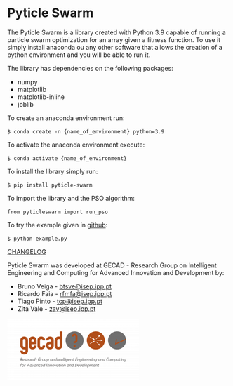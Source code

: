 # Pyticle Swarm 

The Pyticle Swarm is a library created with Python 3.9 capable of running a particle swarm optimization for an array given a fitness function.
To use it simply install anaconda ou any other software that allows the creation of a python environment and you will be able to run it.

The library has dependencies on the following packages:

* numpy
* matplotlib
* matplotlib-inline
* joblib

To create an anaconda environment run:
    
    $ conda create -n {name_of_environment} python=3.9

To activate the anaconda environment execute:

    $ conda activate {name_of_environment}


To install the library simply run:

    $ pip install pyticle-swarm

To import the library and the PSO algorithm:

    from pyticleswarm import run_pso

To try the example given in [github](https://github.com/gecad-pyticle-swarm/pyticle-swarm):
    
    $ python example.py

[CHANGELOG](https://github.com/gecad-pyticle-swarm/pyticle-swarm/blob/master/docs/CHANGELOG.rst)

Pyticle Swarm was developed at GECAD - Research Group on Intelligent Engineering and Computing for Advanced Innovation and Development by:
* Bruno Veiga - btsve@isep.ipp.pt
* Ricardo Faia -  rfmfa@isep.ipp.pt
* Tiago Pinto - tcp@isep.ipp.pt
* Zita Vale - zav@isep.ipp.pt

![gecad.png](https://github.com/gecad-pyticle-swarm/pyticle-swarm/raw/master/gecad.png)

